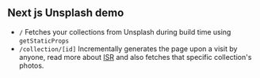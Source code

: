 ## Next js Unsplash demo
- `/` Fetches your collections from Unsplash during build time using `getStaticProps`
- `/collection/[id]` Incrementally generates the page upon a visit by anyone, read more about [ISR](https://vercel.com/docs/next.js/incremental-static-regeneration) and also fetches that specific collection's photos.
